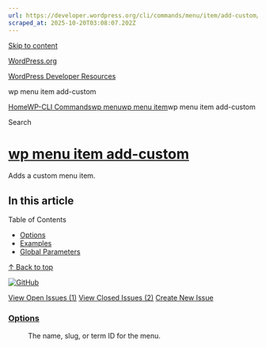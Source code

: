 ```yaml
---
url: https://developer.wordpress.org/cli/commands/menu/item/add-custom/
scraped_at: 2025-10-20T03:08:07.202Z
---
```


[Skip to content](https://developer.wordpress.org/cli/commands/menu/item/add-custom/#wp--skip-link--target)

[WordPress.org](https://wordpress.org/)

[WordPress Developer Resources](https://developer.wordpress.org/)

wp menu item add-custom


[Home](https://developer.wordpress.org/)[WP-CLI Commands](https://developer.wordpress.org/cli/commands/)[wp menu](https://developer.wordpress.org/cli/commands/menu/)[wp menu item](https://developer.wordpress.org/cli/commands/menu/item/)wp menu item add-custom

Search

# [wp menu item add-custom](https://developer.wordpress.org/cli/commands/menu/item/add-custom/)

Adds a custom menu item.

## In this article

Table of Contents

- [Options](https://developer.wordpress.org/cli/commands/menu/item/add-custom/#options)
- [Examples](https://developer.wordpress.org/cli/commands/menu/item/add-custom/#examples)
- [Global Parameters](https://developer.wordpress.org/cli/commands/menu/item/add-custom/#global-parameters)

[↑ Back to top](https://developer.wordpress.org/cli/commands/menu/item/add-custom/#wp--skip-link--target)

[![GitHub](https://make.wordpress.org/cli/wp-content/plugins/wporg-cli/assets/images/github-mark.svg)](https://github.com/wp-cli/entity-command)

[View Open Issues (1)](https://github.com/login?return_to=%2Fissues%3Fq%3Dlabel%3Acommand%3Amenu-item-add-custom+sort%3Aupdated-desc+org%3Awp-cli+is%3Aopen) [View Closed Issues (2)](https://github.com/login?return_to=%2Fissues%3Fq%3Dlabel%3Acommand%3Amenu-item-add-custom+sort%3Aupdated-desc+org%3Awp-cli+is%3Aclosed) [Create New Issue](https://github.com/wp-cli/entity-command/issues/new)

### [Options](https://developer.wordpress.org/cli/commands/menu/item/add-custom/\#options)

<menu>The name, slug, or term ID for the menu.<title>Title for the link.<link>Target URL for the link.\[--description=<description>\]Set a custom description for the menu item.\[--attr-title=<attr-title>\]Set a custom title attribute for the menu item.\[--target=<target>\]Set a custom link target for the menu item.\[--classes=<classes>\]Set a custom link classes for the menu item.\[--position=<position>\]Specify the position of this menu item.\[--parent-id=<parent-id>\]Make this menu item a child of another menu item.\[--porcelain\]Output just the new menu item id.

### [Examples](https://developer.wordpress.org/cli/commands/menu/item/add-custom/\#examples)

```
$ wp menu item add-custom sidebar-menu Apple http://apple.com
Success: Menu item added.

```

### [Global Parameters](https://developer.wordpress.org/cli/commands/menu/item/add-custom/\#global-parameters)

These [global parameters](https://make.wordpress.org/cli/handbook/config/) have the same behavior across all commands and affect how WP-CLI interacts with WordPress.

| **Argument** | **Description** |
| :-- | :-- |
| `--path=<path>` | Path to the WordPress files. |
| `--url=<url>` | Pretend request came from given URL. In multisite, this argument is how the target site is specified. |
| `--ssh=[<scheme>:][<user>@]<host\|container>[:<port>][<path>]` | Perform operation against a remote server over SSH (or a container using scheme of “docker”, “docker-compose”, “docker-compose-run”, “vagrant”). |
| `--http=<http>` | Perform operation against a remote WordPress installation over HTTP. |
| `--user=<id\|login\|email>` | Set the WordPress user. |
| `--skip-plugins[=<plugins>]` | Skip loading all plugins, or a comma-separated list of plugins. Note: mu-plugins are still loaded. |
| `--skip-themes[=<themes>]` | Skip loading all themes, or a comma-separated list of themes. |
| `--skip-packages` | Skip loading all installed packages. |
| `--require=<path>` | Load PHP file before running the command (may be used more than once). |
| `--exec=<php-code>` | Execute PHP code before running the command (may be used more than once). |
| `--context=<context>` | Load WordPress in a given context. |
| `--[no-]color` | Whether to colorize the output. |
| `--debug[=<group>]` | Show all PHP errors and add verbosity to WP-CLI output. Built-in groups include: bootstrap, commandfactory, and help. |
| `--prompt[=<assoc>]` | Prompt the user to enter values for all command arguments, or a subset specified as comma-separated values. |
| `--quiet` | Suppress informational messages. |

_Command documentation is regenerated at every release. To add or update an example, please submit a pull request against the corresponding part of the codebase._

Notifications